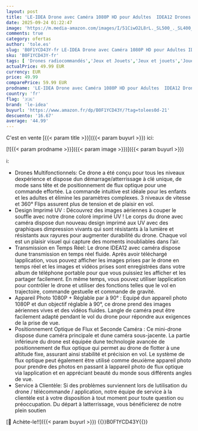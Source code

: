 ```yaml
---
layout: post
title: 'LE-IDEA Drone avec Caméra 1080P HD pour Adultes  IDEA12 Drones RC avec Deux Caméras Mode Sans Tête Flips à 360°  Mini Drones Pliables pour Débutants  Orange'
date: 2025-09-24 01:22:47
image: 'https://m.media-amazon.com/images/I/51CiwO2L8rL._SL500_._SL400_.jpg'
comments: true
category: ofertas
author: 'tole.es'
slug: 'B0F1YCD43Y-fr LE-IDEA Drone avec Caméra 1080P HD pour Adultes IDEA12...'
sku: 'B0F1YCD43Y-fr'
tags: [ 'Drones radiocommandés','Jeux et Jouets','Jeux et jouets','Jouets radiocommandés','le-idea','🇫🇷', ]
actualPrice: 49.99 EUR
currency: EUR
price: 49.99
comparePrice: 59.99 EUR
prodname: 'LE-IDEA Drone avec Caméra 1080P HD pour Adultes  IDEA12 Drones RC avec Deux Caméras Mode Sans Tête Flips à 360°  Mini Drones Pliables pour Débutants  Orange'
country: 'fr'
flag: '🇫🇷'
brand: 'le-idea'
buyurl: 'https://www.amazon.fr/dp/B0F1YCD43Y/?tag=tolees0d-21'
descuento: '16.67'
average: '44.99'
---
```


C'est en vente [{{< param title >}}]({{< param buyurl >}}) ici:

[![{{< param prodname >}}]({{< param image >}})]({{< param buyurl >}})

ℹ️:

- Drones Multifonctionnels: Ce drone a été conçu pour tous les niveaux dexpérience et dispose dun démarrage/atterrissage à clé unique, de mode sans tête et de positionnement de flux optique pour une commande effortée. La commande intuitive est idéale pour les enfants et les adultes et élimine les paramètres complexes. 3 niveaux de vitesse et 360° Flips assurent plus de tension et de plaisir en vol.
- Design Imprimé UV : Découvrez des images aériennes à couper le souffle avec notre drone coloré imprimé UV ! Le corps du drone avec caméra dispose dun nouveau design imprimé aux UV avec des graphiques dimpression vivants qui sont résistants à la lumière et résistants aux rayures pour augmenter durabilité du drone. Chaque vol est un plaisir visuel qui capture des moments inoubliables dans l’air.
- Transmission en Temps Réel: Le drone IDEA12 avec caméra dispose dune transmission en temps réel fluide. Après avoir téléchargé lapplication, vous pouvez afficher les images prises par le drone en temps réel et les images et vidéos prises sont enregistrées dans votre album de téléphone portable pour que vous puissiez les afficher et les partager facilement. En même temps, vous pouvez utiliser lapplication pour contrôler le drone et utiliser des fonctions telles que le vol en trajectoire, commande gestuelle et commande de gravité.
- Appareil Photo 1080P + Réglable par à 90° : Equipé dun appareil photo 1080P et dun objectif réglable à 90°, ce drone prend des images aériennes vives et des vidéos fluides. Langle de caméra peut être facilement adapté pendant le vol du drone pour répondre aux exigences de la prise de vue.
- Positionnement Optique de Flux et Seconde Caméra : Ce mini-drone dispose dune caméra principale et dune caméra sous-jacente. La partie inférieure du drone est équipée dune technologie avancée de positionnement de flux optique qui permet au drone de flotter à une altitude fixe, assurant ainsi stabilité et précision en vol. Le système de flux optique peut également être utilisé comme deuxième appareil photo pour prendre des photos en passant à lappareil photo de flux optique via lapplication et en appréciant beauté du monde sous différents angles de vue.
- Service à Clientèle: Si des problèmes surviennent lors de lutilisation du drone / télécommande / application, notre équipe de service à la clientèle est à votre disposition à tout moment pour toute question ou préoccupation. Du départ à latterrissage, vous bénéficierez de notre plein soutien

[🛒 Achète-le!!]({{< param buyurl >}})
{{<world>}}B0F1YCD43Y{{</world>}}
